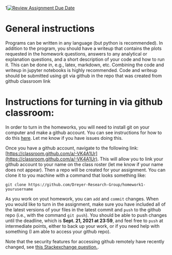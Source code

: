 1[![Review Assignment Due Date](https://classroom.github.com/assets/deadline-readme-button-22041afd0340ce965d47ae6ef1cefeee28c7c493a6346c4f15d667ab976d596c.svg)](https://classroom.github.com/a/xGuWEZ-O)
# General instructions
Programs can be written in any language (but python is recommended). In addition to the program, you should have a writeup that contains the plots requested in the homework questions, answers to any analytical or explanation questions, and  a short description of your code and how to run it. This can be done in, e.g., latex, markdown, etc. Combining the code and writeup in jupyter notebooks is highly recommended. Code and writeup should be submitted using git via github in the repo
 that was created from github classroom link
 
# Instructions for turning in via github classroom:

In order to turn in the homeworks, you will need to install git on your computer and make a github account. You can see instructions for how to do this [here](https://docs.github.com/en). Let me know if you have issues doing this.

Once you have a github account, navigate to the following link: [https://classroom.github.com/a/-VK4A1Ur](https://classroom.github.com/a/-VK4A1Ur). This will allow you to link your github account to your name on the class roster (let me know if your name does not appear). Then a repo will be created for your assignment. You can clone it to you machine with a command that looks something like:

`git clone https://github.com/Dreyer-Research-Group/homework1-yourusername`

As you work on yout homework, you can `add` and `commit` changes. When you would like to turn in the assignment, make sure you have included all of the latest versions of your files in the latest commit and `push` to the github repo (i.e., with the command `git push`). You should be able to push changes until the deadline, which is **Sept. 21, 2021 at 23:59**, and feel free to `push` at intermediate points, either to back up your work, or if you need help with something (I am able to access your github repo).

Note that the security features for accessing github remotely have recently changed, see
[this Stackexchange question.](https://stackoverflow.com/questions/68775869/support-for-password-authentication-was-removed-please-use-a-personal-access-to).
